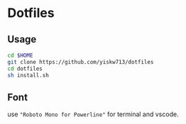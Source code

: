 # Dotfiles

## Usage

```sh
cd $HOME
git clone https://github.com/yiskw713/dotfiles
cd dotfiles
sh install.sh
```

## Font

use `"Roboto Mono for Powerline"` for terminal and vscode.

